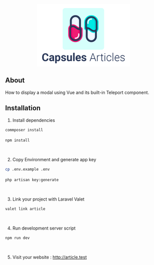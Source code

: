

<p align="center"><img src="../capsules-articles-image.png" width="300px" height="200px" /></p>


## About

How to display a modal using Vue and its built-in Teleport component.


## Installation

1. Install dependencies

```bash
commposer install

npm install
```

<br>

2. Copy Environment and generate app key

```bash
cp .env.example .env

php artisan key:generate
```

<br>

3. Link your project with Laravel Valet

```bash
valet link article
```

<br>

4. Run development server script

```bash
npm run dev
```

<br>

5. Visit your website : http://article.test
